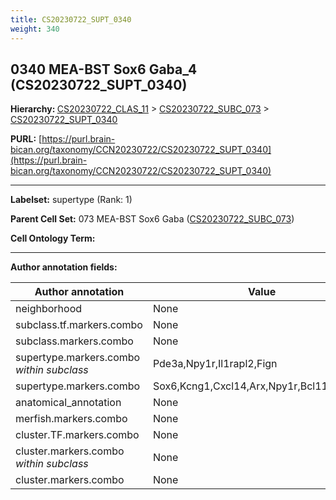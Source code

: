 ```yaml
---
title: CS20230722_SUPT_0340
weight: 340
---
```

## 0340 MEA-BST Sox6 Gaba_4 (CS20230722_SUPT_0340)
<b>Hierarchy: </b>
[CS20230722_CLAS_11](../CS20230722_CLAS_11) >
[CS20230722_SUBC_073](../CS20230722_SUBC_073) >
[CS20230722_SUPT_0340](../CS20230722_SUPT_0340)

**PURL:** [https://purl.brain-bican.org/taxonomy/CCN20230722/CS20230722_SUPT_0340](https://purl.brain-bican.org/taxonomy/CCN20230722/CS20230722_SUPT_0340)

---


**Labelset:** supertype (Rank: 1)

**Parent Cell Set:** 073 MEA-BST Sox6 Gaba ([CS20230722_SUBC_073](../CS20230722_SUBC_073))



**Cell Ontology Term:** 

[MARKER GENES.]: #


---

[TRANSFERRED ANNOTATIONS.]: #


[AUTHOR ANNOTATION FIELDS.]: #


**Author annotation fields:**

| Author annotation | Value |
|-------------------|-------|
|neighborhood|None|
|subclass.tf.markers.combo|None|
|subclass.markers.combo|None|
|supertype.markers.combo _within subclass_|Pde3a,Npy1r,Il1rapl2,Fign|
|supertype.markers.combo|Sox6,Kcng1,Cxcl14,Arx,Npy1r,Bcl11b,Csmd3|
|anatomical_annotation|None|
|merfish.markers.combo|None|
|cluster.TF.markers.combo|None|
|cluster.markers.combo _within subclass_|None|
|cluster.markers.combo|None|
